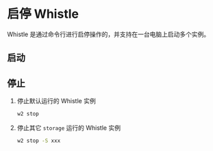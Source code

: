 # 启停 Whistle
Whistle 是通过命令行进行启停操作的，并支持在一台电脑上启动多个实例。

## 启动

## 停止
1. 停止默认运行的 Whistle 实例
    ``` sh
    w2 stop
    ```
2. 停止其它 `storage` 运行的 Whistle 实例
    ``` sh
    w2 stop -S xxx
    ```
